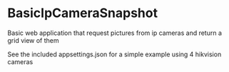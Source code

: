 # BasicIpCameraSnapshot
Basic web application that request pictures from ip cameras and return a grid view of them

See the included appsettings.json for a simple example using 4 hikvision cameras
